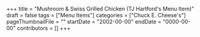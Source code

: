 +++
title = "Mushroom & Swiss Grilled Chicken (TJ Hartford's Menu Item)"
draft = false
tags = ["Menu Items"]
categories = ["Chuck E. Cheese's"]
pageThumbnailFile = ""
startDate = "2002-00-00"
endDate = "0000-00-00"
contributors = []
+++

